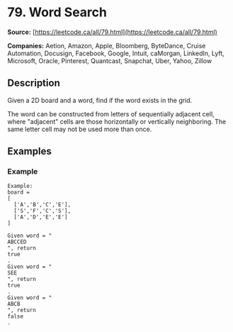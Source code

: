 # 79. Word Search

**Source:** [https://leetcode.ca/all/79.html](https://leetcode.ca/all/79.html)

**Companies:** Aetion, Amazon, Apple, Bloomberg, ByteDance, Cruise Automation, Docusign, Facebook, Google, Intuit, caMorgan, LinkedIn, Lyft, Microsoft, Oracle, Pinterest, Quantcast, Snapchat, Uber, Yahoo, Zillow

## Description

Given a 2D board and a word, find if the word exists in the grid.

The word can be constructed from letters of sequentially adjacent cell, where "adjacent"
        cells are those horizontally or vertically neighboring. The same letter cell may not be used
        more than once.

## Examples

### Example

```
Example:
board =
[
  ['A','B','C','E'],
  ['S','F','C','S'],
  ['A','D','E','E']
]

Given word = "
ABCCED
", return
true
.
Given word = "
SEE
", return
true
.
Given word = "
ABCB
", return
false
.
```

